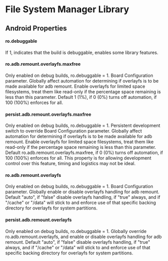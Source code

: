 File System Manager Library
===========================

Android Properties
------------------

#### ro.debuggable
If 1, indicates that the build is debuggable, enables some library features.

#### ro.adb.remount.overlayfs.maxfree
Only enabled on debug builds, ro.debuggable = 1.
Board Configuration parameter.
Globally affect automation for determining if overlayfs is to be made
available for adb remount.
Enable overlayfs for limited space filesystems, treat them like read-only if
the percentage space remaining is less than this parameter.
Default 1 (1%), if 0 (0%) turns off automation, if 100 (100%) enforces for all.

#### persist.adb.remount.overlayfs.maxfree
Only enabled on debug builds, ro.debuggable = 1.
Persistent development switch to override Board Configuration parameter.
Globally affect automation for determining if overlayfs is to be made
available for adb remount.
Enable overlayfs for limited space filesystems, treat them like read-only if
the percentage space remaining is less than this parameter.
Default ro.adb.remount.overlayfs.maxfree, if 0 (0%) turns off automation,
if 100 (100%) enforces for all.
This property is for allowing development control over this feature,
timing and logistics may not be ideal.

#### ro.adb.remount.overlayfs
Only enabled on debug builds, ro.debuggable = 1.
Board Configuration parameter.
Globally enable or disable overlayfs handling for adb remount.
Default "auto", if "false" disable overlayfs handling, if "true" always,
and if "/cache" or "/data" will stick to and enforce use of that specific
backing directory for overlayfs for system partitions.

#### persist.adb.remount.overlayfs
Only enabled on debug builds, ro.debuggable = 1.
Globally override ro.adb.remount.overlayfs, and enable or disable overlayfs
handling for adb remount.
Default "auto", if "false" disable overlayfs handling, if "true" always,
and if "/cache" or "/data" will stick to and enforce use of that specific
backing directory for overlayfs for system partitions.
